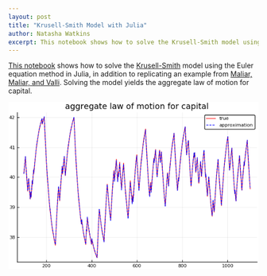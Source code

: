 ```yaml
---
layout: post
title: "Krusell-Smith Model with Julia"
author: Natasha Watkins
excerpt: This notebook shows how to solve the Krusell-Smith model using the Euler equation method in Julia.
---
```


[This notebook](https://notes.quantecon.org/submission/5bb58d1e11611400157fdc8d) shows how to solve the [Krusell-Smith](https://www.journals.uchicago.edu/doi/10.1086/250034) model using the Euler equation method in Julia, in addition to replicating an example from [Maliar, Maliar, and Valli](https://www.sciencedirect.com/science/article/pii/S0165188909001328). Solving the model yields the aggregate law of motion for capital.

![graph](/assets/img/agg-cap.png)